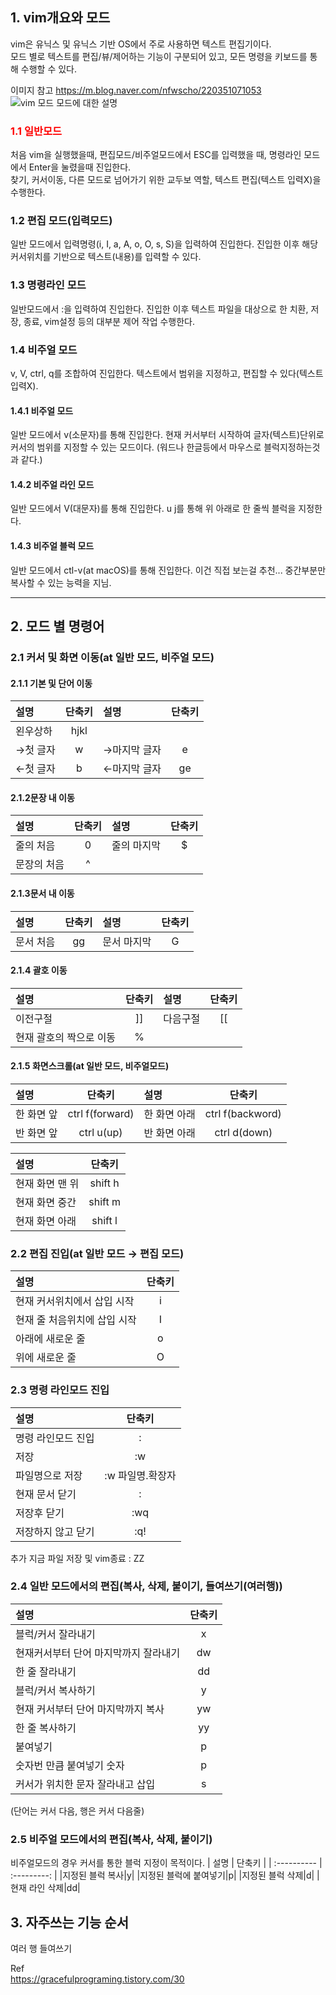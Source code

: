 ## 1. vim개요와 모드
vim은 유닉스 및 유닉스 기반 OS에서 주로 사용하면 텍스트 편집기이다.  
모드 별로 텍스트를 편집/뷰/제어하는 기능이 구분되어 있고, 모든 명령을 키보드를 통해 수행할 수 있다.  

이미지 참고 https://m.blog.naver.com/nfwscho/220351071053  
![vim 모드](https://user-images.githubusercontent.com/75626815/107501437-ba71e100-6bda-11eb-8c66-c059b7d766dd.png)
모드에 대한 설명  
  
### <span style="color:red">1.1 일반모드</span>
처음 vim을 실행했을때, 편집모드/비주얼모드에서 ESC를 입력했을 때, 명령라인 모드에서 Enter을 눌렸을때 진입한다.  
찾기, 커서이동, 다른 모드로 넘어가기 위한 교두보 역할, 텍스트 편집(텍스트 입력X)을 수행한다.
  
### 1.2 편집 모드(입력모드)  
일반 모드에서 입력명령(i, I, a, A, o, O, s, S)을 입력하여 진입한다.
진입한 이후 해당 커서위치를 기반으로 텍스트(내용)를 입력할 수 있다.
  
### 1.3 명령라인 모드  
일반모드에서 :을 입력하여 진입한다. 
진입한 이후 텍스트 파일을 대상으로 한 치환, 저장, 종료, vim설정 등의 대부분 제어 작업 수행한다.
  
### 1.4 비주얼 모드  
v, V, ctrl, q를 조합하여 진입한다.
텍스트에서 범위을 지정하고, 편집할 수 있다(텍스트 입력X).
  #### 1.4.1 비주얼 모드
  일반 모드에서 v(소문자)를 통해 진입한다.
  현재 커서부터 시작하여 글자(텍스트)단위로 커서의 범위를 지정할 수 있는 모드이다.
  (워드나 한글등에서 마우스로 블럭지정하는것과 같다.)
  #### 1.4.2 비주얼 라인 모드
  일반 모드에서 V(대문자)를 통해 진입한다.
  u j를 통해 위 아래로 한 줄씩 블럭을 지정한다.
  #### 1.4.3 비주얼 블럭 모드
  일반 모드에서 ctl-v(at macOS)를 통해 진입한다.
  이건 직접 보는걸 추천... 중간부분만 복사할 수 있는 능력을 지님.  
  
***  

## 2. 모드 별 명령어  
### 2.1 커서 및 화면 이동(at 일반 모드, 비주얼 모드)
#### 2.1.1 기본 및 단어 이동  
| 설명 | 단축키 | 설명 | 단축키 |
| :---------- | :---------: | :---------- | :----------: |
|왼우상하| hjkl|||
|→첫 글자 |w| →마지막 글자|e|
|←첫 글자 |b| ←마지막 글자|ge|
#### 2.1.2문장 내 이동  
| 설명 | 단축키 | 설명 | 단축키 |
| :---------- | :---------: | :---------- | :----------: |
|줄의 처음|0|줄의 마지막|$|
|문장의 처음|^||

#### 2.1.3문서 내 이동  
| 설명 | 단축키 | 설명 | 단축키 |
| :---------- | :---------: | :---------- | :----------: |
|문서 처음|gg|문서 마지막|G|  

#### 2.1.4 괄호 이동
| 설명 | 단축키 | 설명 | 단축키 |
| :---------- | :---------: | :---------- | :----------: |
|이전구절|&#93;&#93;|다음구절|&#91;&#91;|  
|현재 괄호의 짝으로 이동|&#37; |||

#### 2.1.5 화면스크롤(at 일반 모드, 비주얼모드)  
| 설명 | 단축키 | 설명 | 단축키 |
| :---------- | :---------: | :---------- | :----------: |
|한 화면 앞|ctrl f(forward)|한 화면 아래|ctrl f(backword)|
|반 화면 앞|ctrl u(up)|반 화면 아래|ctrl d(down)|

| 설명 | 단축키 |
| :---------- | :---------: |
|현재 화면 맨 위 |shift h|
|현재 화면 중간 |shift m|
|현재 화면 아래 |shift l|

### 2.2 편집 진입(at 일반 모드 → 편집 모드)
| 설명 | 단축키 |
| :---------- | :---------: |
|현재 커서위치에서 삽입 시작|i|
|현재 줄 처음위치에 삽입 시작|I|
|아래에 새로운 줄|o|
|위에 새로운 줄|O|

### 2.3 명령 라인모드 진입
| 설명 | 단축키 |
| :---------- | :---------: |
|명령 라인모드 진입|:|
|저장|:w|
|파일명으로 저장|:w 파일명.확장자|
|현재 문서 닫기|:|
|저장후 닫기|:wq|
|저장하지 않고 닫기|:q!|
추가 지금 파일 저장 및 vim종료 : ZZ

### 2.4 일반 모드에서의 편집(복사, 삭제, 붙이기, 들여쓰기(여러행))
| 설명 | 단축키 |
| :---------- | :---------: |
|블럭/커서 잘라내기|x|
|현재커서부터 단어 마지막까지 잘라내기|dw|
|한 줄 잘라내기|dd|
|블럭/커서 복사하기|y|
|현재 커서부터 단어 마지막까지 복사|yw|
|한 줄 복사하기|yy|
|붙여넣기|p|
|숫자번 만큼 붙여넣기 숫자|p|
|커서가 위치한 문자 잘라내고 삽입|s|
(단어는 커서 다음, 행은 커서 다음줄)

### 2.5 비주얼 모드에서의 편집(복사, 삭제, 붙이기)
비주얼모드의 경우 커서를 통한 블럭 지정이 목적이다.
| 설명 | 단축키 |
| :---------- | :---------: |
|지정된 블럭 복사|y|
|지정된 블럭에 붙여넣기|p|
|지정된 블럭 삭제|d|
|현재 라인 삭제|dd|

## 3. 자주쓰는 기능 순서
여러 행 들여쓰기

Ref  
https://gracefulprograming.tistory.com/30  
